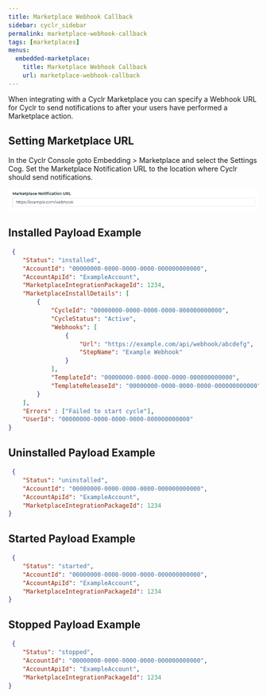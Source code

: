 ```yaml
---
title: Marketplace Webhook Callback
sidebar: cyclr_sidebar
permalink: marketplace-webhook-callback
tags: [marketplaces]
menus:
  embedded-marketplace:
    title: Marketplace Webhook Callback
    url: marketplace-webhook-callback
---
```


When integrating with a Cyclr Marketplace you can specify a Webhook URL for Cyclr to send notifications to after your users have performed a Marketplace action.

## Setting Marketplace URL

In the Cyclr Console goto Embedding > Marketplace and select the Settings Cog. Set the Marketplace Notification URL to the location where Cyclr should send notifications.

![Marketplace Notification URL](/images/marketplace_notification_url.png)

## Installed Payload Example
````json
 {
    "Status": "installed",
    "AccountId": "00000000-0000-0000-0000-000000000000",
    "AccountApiId": "ExampleAccount",
    "MarketplaceIntegrationPackageId": 1234,
    "MarketplaceInstallDetails": [
        {
            "CycleId": "00000000-0000-0000-0000-000000000000",
            "CycleStatus": "Active",
            "Webhooks": [
                {
                    "Url": "https://example.com/api/webhook/abcdefg",
                    "StepName": "Example Webhook"
                }
            ],
            "TemplateId": "00000000-0000-0000-0000-000000000000",
            "TemplateReleaseId": "00000000-0000-0000-0000-000000000000"
        }
    ],
    "Errors" : ["Failed to start cycle"],
    "UserId": "00000000-0000-0000-0000-000000000000"
}
````

## Uninstalled Payload Example
````json
 {
    "Status": "uninstalled",
    "AccountId": "00000000-0000-0000-0000-000000000000",
    "AccountApiId": "ExampleAccount",
    "MarketplaceIntegrationPackageId": 1234
}
````


## Started Payload Example
````json
 {
    "Status": "started",
    "AccountId": "00000000-0000-0000-0000-000000000000",
    "AccountApiId": "ExampleAccount",
    "MarketplaceIntegrationPackageId": 1234
}
````


## Stopped Payload Example
````json
 {
    "Status": "stopped",
    "AccountId": "00000000-0000-0000-0000-000000000000",
    "AccountApiId": "ExampleAccount",
    "MarketplaceIntegrationPackageId": 1234
}
````
